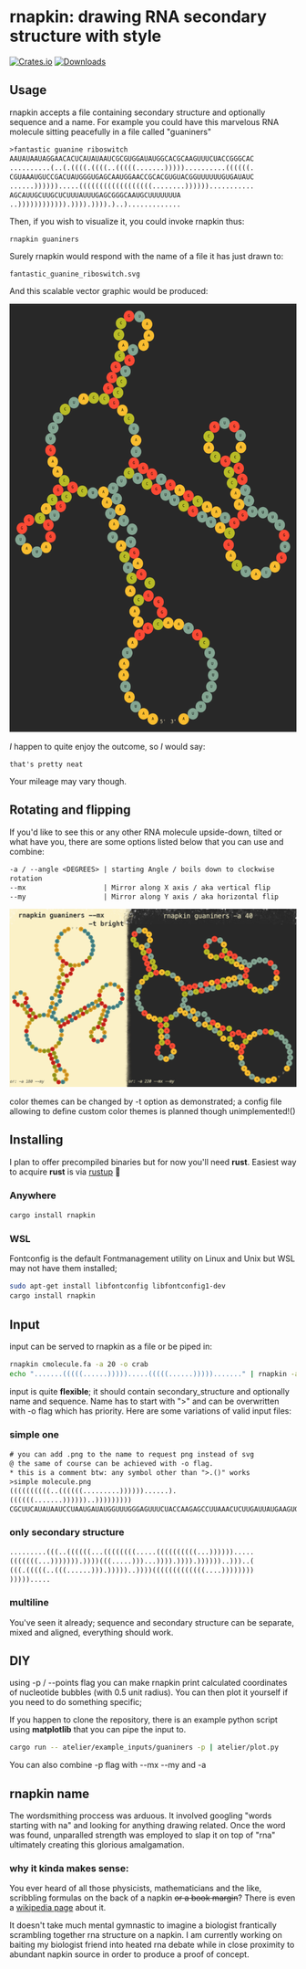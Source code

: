 
# rnapkin: drawing RNA secondary structure with style
[![Crates.io](https://img.shields.io/crates/v/rnapkin?color=F55353)](https://crates.io/crates/rnapkin)
[![Downloads](https://img.shields.io/crates/d/rnapkin?color=FEB139)](https://crates.io/crates/rnapkin)

## Usage
rnapkin accepts a file containing secondary structure and optionally sequence and a name.
For example you could have this marvelous RNA molecule sitting peacefully
in a file called "guaniners"
```text
>fantastic guanine riboswitch
AAUAUAAUAGGAACACUCAUAUAAUCGCGUGGAUAUGGCACGCAAGUUUCUACCGGGCAC
..........(..(.((((.((((..(((((.......)))))..........((((((.
CGUAAAUGUCCGACUAUGGGUGAGCAAUGGAACCGCACGUGUACGGUUUUUUGUGAUAUC
......)))))).....((((((((((((((((((........))))))...........
AGCAUUGCUUGCUCUUUAUUUGAGCGGGCAAUGCUUUUUUUA
..)))))))))))).)))).)))).)..).............
```
Then, if you wish to visualize it, you could invoke rnapkin thus:
```
rnapkin guaniners
```
Surely rnapkin would respond with the name of a file it has just drawn to:
```
fantastic_guanine_riboswitch.svg
```
And this scalable vector graphic would be produced:
<p align="center">
 <img src="https://raw.githubusercontent.com/ukmrs/gallery/main/rnapkin/v0.3.0/guaniners.svg" height="750"/>
</p>

*I* happen to quite enjoy the outcome, so *I* would say:
```
that's pretty neat
```
Your mileage may vary though.

## Rotating and flipping
If you'd like to see this or any other RNA molecule upside-down, tilted or what have you, there are
some options listed below that you can use and combine:
```text
-a / --angle <DEGREES> | starting Angle / boils down to clockwise rotation
--mx                   | Mirror along X axis / aka vertical flip
--my                   | Mirror along Y axis / aka horizontal flip
```
<p align="center">
 <img src="https://raw.githubusercontent.com/ukmrs/gallery/main/rnapkin/v0.3.0/angle_mirror_demo.png" />
</p>

color themes can be changed by -t option as demonstrated; a config file allowing to define custom color themes
is planned though unimplemented!()

## Installing
I plan to offer precompiled binaries but for now
you'll need **rust**. Easiest way to acquire **rust** is via [rustup](https://rustup.rs) :crab:

### Anywhere
```bash
cargo install rnapkin
```
### WSL
Fontconfig is the default Fontmanagement utility on Linux and Unix but WSL may not have them installed;
```bash
sudo apt-get install libfontconfig libfontconfig1-dev
cargo install rnapkin
```

## Input
input can be served to rnapkin as a file or be piped in:

```bash
rnapkin cmolecule.fa -a 20 -o crab
echo ".......(((((......))))).....(((((......)))))......." | rnapkin -a 20 -o crab
```

input is quite **flexible**; it should contain secondary_structure and optionally
name and sequence. Name has to start with ">" and can be overwritten with -o flag
which has priority. Here are some variations of valid input files:

### simple one

```text
# you can add .png to the name to request png instead of svg
@ the same of course can be achieved with -o flag.
* this is a comment btw: any symbol other than ">.()" works
>simple molecule.png
((((((((((..((((((.........))))))......).((((((.......))))))..)))))))))
CGCUUCAUAUAAUCCUAAUGAUAUGGUUUGGGAGUUUCUACCAAGAGCCUUAAACUCUUGAUUAUGAAGUG
```

### only secondary structure

```text
.........(((..((((((...((((((((.....((((((((((...)))))).....
(((((((...))))))).))))(((.....)))...)))).)))).))))))..)))..(
(((.(((((..(((......))).)))))..))))(((((((((((((....))))))))
))))).....
```

### multiline
You've seen it already; sequence and secondary structure can be separate,
mixed and aligned, everything should work.

## DIY
using -p / --points flag you can make rnapkin print calculated coordinates
of nucleotide bubbles (with 0.5 unit radius). You can then plot it
yourself if you need to do something specific;

If you happen to clone the repository, there is an example python
script using **matplotlib** that you can pipe the input to.

```bash
cargo run -- atelier/example_inputs/guaniners -p | atelier/plot.py
```

You can also combine -p flag with --mx --my and -a

## rnapkin name
The wordsmithing proccess was arduous. It involved
googling "words starting with na" and looking for anything drawing related.
Once the word was found, unparalled strength was employed to slap it on top of "rna"
ultimately creating this glorious amalgamation.
### why it kinda makes sense:
You ever heard of all those physicists, mathematicians and the like, scribbling formulas on the
back of a napkin ~~or a book margin~~? There is even a [wikipedia page](https://en.wikipedia.org/wiki/Back-of-the-envelope_calculation) about it.

It doesn't take much mental gymnastic to imagine a biologist frantically scrambling together
rna structure on a napkin. I am currently working on baiting my biologist 
friend into heated rna debate while in close proximity to abundant napkin source
in order to produce a proof of concept.
